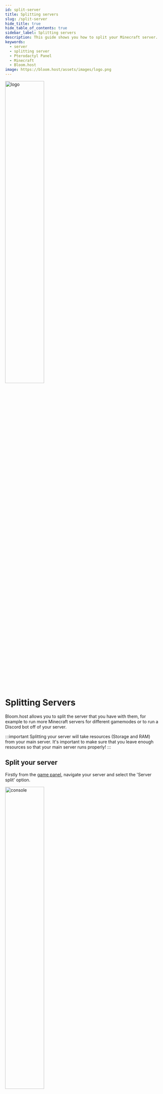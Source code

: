 ```yaml
---
id: split-server
title: Splitting servers
slug: /split-server
hide_title: true
hide_table_of_contents: true
sidebar_label: Splitting servers
description: This guide shows you how to split your Minecraft server.
keywords:
  - server
  - splitting server
  - Pterodactyl Panel
  - Minecraft
  - Bloom.host
image: https://bloom.host/assets/images/logo.png
---
```


<div class="text--center">
<img src="https://bloom.host/logo-white.svg" alt="logo" height="50%" width="50%"/>
<h1>Splitting Servers</h1>
</div>

Bloom.host allows you to split the server that you have with them, for example to run more Minecraft servers for different gamemodes or to run a Discord bot off of your server.

:::important
Splitting your server will take resources (Storage and RAM) from your main server. It's important to make sure that you leave enough resources so that your main server runs properly!
:::

## Split your server

Firstly from the [game panel](https://mc.bloom.host/), navigate your server and select the 'Server split' option.

<div class="text--center"><img src={require('../../static/imgs/using_the_panel/split_server/1.png').default} alt="console" height="50%" width="50%"/></div>

Secondly, in the box on the right (highlighted with a red border), there are several options there for selecting the type of server and the amount of resources that you want to give to the split server. For example, if you wanted to make a seperate (not modded) server for a new gamemode, select `Minecraft - Paper` as the server type and enter the amount of RAM and disk storage space you want to allocate for your server.

<div class="text--center"><img src={require('../../static/imgs/using_the_panel/split_server/2.png').default} alt="console" height="50%" width="50%"/></div>

Click on `Split server` and you will see a window confirming wether you want to continue with the server split.

:::caution
Your main server will be restarted by splitting your server as resources will be taken from it to make your new server.
:::

Click on `confirm` and your server will be split. Success! You have successfully split your server.

You can interact and manage this new server in the same way as you would with your main server.

When you login to the game panel, you can see your new server in the list of servers you can manage.

<div class="text--center"><img src={require('../../static/imgs/using_the_panel/split_server/3.png').default} alt="console" height="50%" width="50%"/></div>

:::important
The server list sorts servers by alphabetical order, you can rename your servers using numbers to arrange them. Here is an example: `1. Proxy` `2. Lobby`. You can rename servers in the settings tab.
:::

## Split Server options

You can change your main server, edit ports, change server type and edit RAM/Storage in the Server Split section. Keep in mind that you can also open new allocations (ports) using the Ports & Proxies section.

<div class="text--center"><img src={require('../../static/imgs/using_the_panel/split_server/4.png').default} alt="console" height="50%" width="50%"/></div>